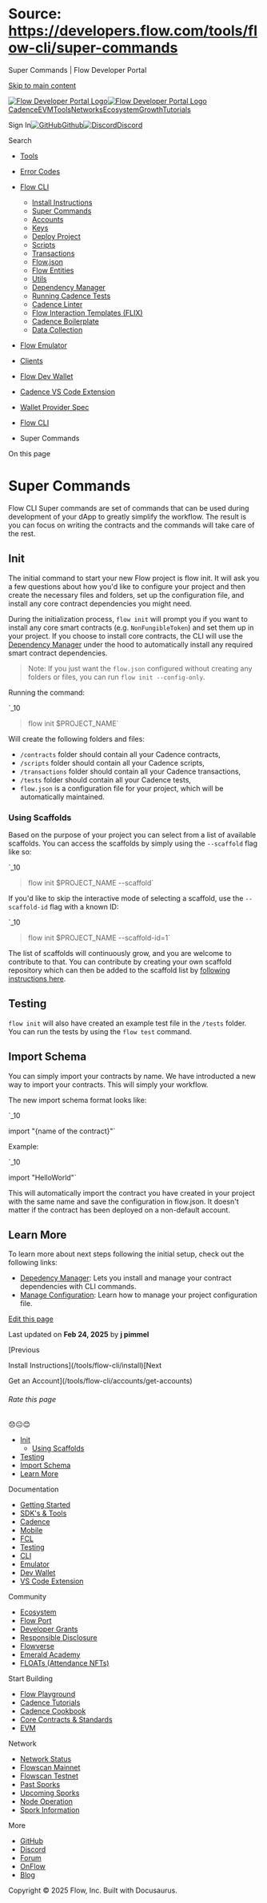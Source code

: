 # Source: https://developers.flow.com/tools/flow-cli/super-commands

Super Commands | Flow Developer Portal



[Skip to main content](#__docusaurus_skipToContent_fallback)

[![Flow Developer Portal Logo](/img/flow-docs-logo-dark.png)![Flow Developer Portal Logo](/img/flow-docs-logo-light.png)](/)[Cadence](/build/flow)[EVM](/evm/about)[Tools](/tools/flow-cli)[Networks](/networks/flow-networks)[Ecosystem](/ecosystem)[Growth](/growth)[Tutorials](/tutorials)

Sign In[![GitHub]()Github](https://github.com/onflow)[![Discord]()Discord](https://discord.gg/flow)

Search

* [Tools](/tools)
* [Error Codes](/tools/error-codes)
* [Flow CLI](/tools/flow-cli)

  + [Install Instructions](/tools/flow-cli/install)
  + [Super Commands](/tools/flow-cli/super-commands)
  + [Accounts](/tools/flow-cli/accounts/get-accounts)
  + [Keys](/tools/flow-cli/keys/generate-keys)
  + [Deploy Project](/tools/flow-cli/deployment/start-emulator)
  + [Scripts](/tools/flow-cli/scripts/execute-scripts)
  + [Transactions](/tools/flow-cli/transactions/send-transactions)
  + [Flow.json](/tools/flow-cli/flow.json/initialize-configuration)
  + [Flow Entities](/tools/flow-cli/get-flow-data/get-blocks)
  + [Utils](/tools/flow-cli/utils/signature-generate)
  + [Dependency Manager](/tools/flow-cli/dependency-manager)
  + [Running Cadence Tests](/tools/flow-cli/tests)
  + [Cadence Linter](/tools/flow-cli/lint)
  + [Flow Interaction Templates (FLIX)](/tools/flow-cli/flix)
  + [Cadence Boilerplate](/tools/flow-cli/boilerplate)
  + [Data Collection](/tools/flow-cli/data-collection)
* [Flow Emulator](/tools/emulator)
* [Clients](/tools/clients)
* [Flow Dev Wallet](/tools/flow-dev-wallet)
* [Cadence VS Code Extension](/tools/vscode-extension)
* [Wallet Provider Spec](/tools/wallet-provider-spec)

* [Flow CLI](/tools/flow-cli)
* Super Commands

On this page

# Super Commands

Flow CLI Super commands are set of commands that can be used during development of your dApp to greatly simplify the workflow. The result is you can focus on writing the contracts and the commands will take care of the rest.

## Init[​](#init "Direct link to Init")

The initial command to start your new Flow project is flow init. It will ask you a few questions about how you'd like to configure your project and then create the necessary files and folders, set up the configuration file, and install any core contract dependencies you might need.

During the initialization process, `flow init` will prompt you if you want to install any core smart contracts (e.g. `NonFungibleToken`) and set them up in your project. If you choose to install core contracts, the CLI will use the [Dependency Manager](/tools/flow-cli/dependency-manager) under the hood to automatically install any required smart contract dependencies.

> Note: If you just want the `flow.json` configured without creating any folders or files, you can run `flow init --config-only`.

Running the command:

`_10

> flow init $PROJECT_NAME`

Will create the following folders and files:

* `/contracts` folder should contain all your Cadence contracts,
* `/scripts` folder should contain all your Cadence scripts,
* `/transactions` folder should contain all your Cadence transactions,
* `/tests` folder should contain all your Cadence tests,
* `flow.json` is a configuration file for your project, which will be automatically maintained.

### Using Scaffolds[​](#using-scaffolds "Direct link to Using Scaffolds")

Based on the purpose of your project you can select from a list of available scaffolds.
You can access the scaffolds by simply using the `--scaffold` flag like so:

`_10

> flow init $PROJECT_NAME --scaffold`

If you'd like to skip the interactive mode of selecting a scaffold, use the `--scaffold-id` flag with a known ID:

`_10

> flow init $PROJECT_NAME --scaffold-id=1`

The list of scaffolds will continuously grow, and you are welcome to contribute to that.
You can contribute by creating your own scaffold repository which can then be added to the scaffold
list by [following instructions here](https://github.com/onflow/flow-cli/blob/master/CONTRIBUTING.md#adding-a-scaffold).

## Testing[​](#testing "Direct link to Testing")

`flow init` will also have created an example test file in the `/tests` folder. You can run the tests by using the `flow test` command.

## Import Schema[​](#import-schema "Direct link to Import Schema")

You can simply import your contracts by name. We have introducted a new way to import your contracts. This will simply your workflow.

The new import schema format looks like:

`_10

import "{name of the contract}"`

Example:

`_10

import "HelloWorld"`

This will automatically import the contract you have created in your project with the same name and
save the configuration in flow.json. It doesn't matter if the contract has been deployed on a non-default account.

## Learn More[​](#learn-more "Direct link to Learn More")

To learn more about next steps following the initial setup, check out the following links:

* [Depedency Manager](/tools/flow-cli/dependency-manager): Lets you install and manage your contract dependencies with CLI commands.
* [Manage Configuration](/tools/flow-cli/flow.json/manage-configuration): Learn how to manage your project configuration file.

[Edit this page](https://github.com/onflow/docs/tree/main/docs/tools/flow-cli/super-commands.md)

Last updated on **Feb 24, 2025** by **j pimmel**

[Previous

Install Instructions](/tools/flow-cli/install)[Next

Get an Account](/tools/flow-cli/accounts/get-accounts)

###### Rate this page

😞😐😊

* [Init](#init)
  + [Using Scaffolds](#using-scaffolds)
* [Testing](#testing)
* [Import Schema](#import-schema)
* [Learn More](#learn-more)

Documentation

* [Getting Started](/build/getting-started/contract-interaction)
* [SDK's & Tools](/tools)
* [Cadence](https://cadence-lang.org/docs/)
* [Mobile](/build/guides/mobile/overview)
* [FCL](/tools/clients/fcl-js)
* [Testing](/build/smart-contracts/testing)
* [CLI](/tools/flow-cli)
* [Emulator](/tools/emulator)
* [Dev Wallet](https://github.com/onflow/fcl-dev-wallet)
* [VS Code Extension](/tools/vscode-extension)

Community

* [Ecosystem](/ecosystem)
* [Flow Port](https://port.onflow.org/)
* [Developer Grants](https://github.com/onflow/developer-grants)
* [Responsible Disclosure](https://flow.com/flow-responsible-disclosure)
* [Flowverse](https://www.flowverse.co/)
* [Emerald Academy](https://academy.ecdao.org/)
* [FLOATs (Attendance NFTs)](https://floats.city/)

Start Building

* [Flow Playground](https://play.flow.com/)
* [Cadence Tutorials](https://cadence-lang.org/docs/tutorial/first-steps)
* [Cadence Cookbook](https://open-cadence.onflow.org)
* [Core Contracts & Standards](/build/core-contracts)
* [EVM](/evm/about)

Network

* [Network Status](https://status.onflow.org/)
* [Flowscan Mainnet](https://flowdscan.io/)
* [Flowscan Testnet](https://testnet.flowscan.io/)
* [Past Sporks](/networks/node-ops/node-operation/past-sporks)
* [Upcoming Sporks](/networks/node-ops/node-operation/upcoming-sporks)
* [Node Operation](/networks/node-ops)
* [Spork Information](/networks/node-ops/node-operation/spork)

More

* [GitHub](https://github.com/onflow)
* [Discord](https://discord.gg/flow)
* [Forum](https://forum.onflow.org/)
* [OnFlow](https://onflow.org/)
* [Blog](https://flow.com/blog)

Copyright © 2025 Flow, Inc. Built with Docusaurus.